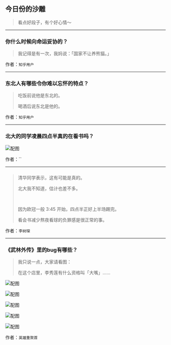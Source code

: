 ## 今日份的沙雕

> 看点好段子，有个好心情～


 
---

### 你什么时候向命运妥协的？

> 我记得是有一次，我妈说：「国家不让养熊猫。」


作者：`知乎用户`

---

### 东北人有哪些令你难以忘怀的特点？

> 吃饭前说他是东北的。
> 
> 喝酒后说东北是他的。


作者：`知乎用户`

---

### 北大的同学凌晨四点半真的在看书吗？

> 



![配图](https://pic4.zhimg.com/c6b4e1e2c6a1fd4ffcbcfa6cffdfa28d_b.jpg)


作者：``

---

### 

> 清华同学表示，这有可能是真的。
> 
> 北大我不知道，估计也差不多。
> 
>  
> 
> 因为欧冠一般 3:45 开始，四点半正好上半场踢完。
> 
> 看会书减少熬夜看球的负罪感是很正常的事。


作者：`李树琛`

---

### 《武林外传》里的bug有哪些？

> 我只说一点，大家请看图：
> 
> 在这个店里，李秀莲有什么资格叫「大嘴」……



![配图](http://pic4.zhimg.com/70/3e9e5242c0c64208610596a6db3bf38b_b.jpg)



![配图](http://pic1.zhimg.com/70/c0f276cb3fca3945a92cac0174964104_b.jpg)



![配图](http://pic2.zhimg.com/70/fcdb652508f31a9ce05f3ff07324f381_b.jpg)



![配图](http://pic4.zhimg.com/70/449a7ed7e46aaad6374149940e88f9bf_b.jpg)



![配图](http://pic1.zhimg.com/70/63848fcf42c92600f1e90f84aedaee7c_b.jpg)


作者：`英雄重聚首`